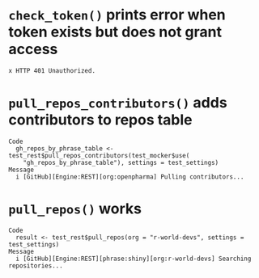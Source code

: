 # `check_token()` prints error when token exists but does not grant access

    x HTTP 401 Unauthorized.

# `pull_repos_contributors()` adds contributors to repos table

    Code
      gh_repos_by_phrase_table <- test_rest$pull_repos_contributors(test_mocker$use(
        "gh_repos_by_phrase_table"), settings = test_settings)
    Message
      i [GitHub][Engine:REST][org:openpharma] Pulling contributors...

# `pull_repos()` works

    Code
      result <- test_rest$pull_repos(org = "r-world-devs", settings = test_settings)
    Message
      i [GitHub][Engine:REST][phrase:shiny][org:r-world-devs] Searching repositories...

